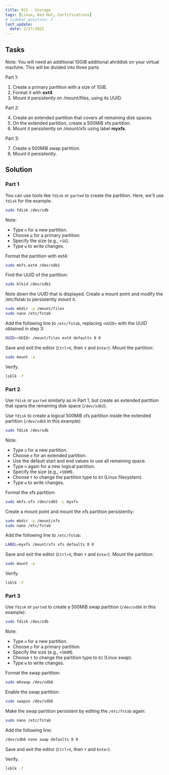 ```yaml
---
title: 015 - Storage
tags: [Linux, Red Hat, Certifications]
# sidebar_position: 1 
last_update:
  date: 2/27/2022
---
```



## Tasks

Note: You will need an additional 10GiB additional ahrddisk on your virtual machine. This will be divided into three parts

Part 1:

1. Create a primary partition with a size of 1GiB. 
2. Format it with **ext4**.
3. Mount it persistently on /mount/files, using its UUID.

Part 2:

4. Create an extended partition that covers all remaining disk spaces.
5. On the extended partition, create a 500MiB xfs partition.
6. Mount it persistently on /mount/xfs using label **myxfs**.

Part 3:

7. Create a 500MiB swap partition.
8. Mount it persistently.

## Solution 

### Part 1

You can use tools like `fdisk` or `parted` to create the partition. Here, we'll use `fdisk` for the example.

```sh
sudo fdisk /dev/sdb
```

Note: 

- Type `n` for a new partition.
- Choose `p` for a primary partition.
- Specify the size (e.g., `+1G`).
- Type `w` to write changes.

Format the partition with ext4:

```sh
sudo mkfs.ext4 /dev/sdb1
```

Find the UUID of the partition:

```sh
sudo blkid /dev/sdb1
```

Note down the UUID that is displayed.
Create a mount point and modify the /etc/fstab to persistently mount it.

```sh
sudo mkdir -p /mount/files
sudo nano /etc/fstab
```

Add the following line to `/etc/fstab`, replacing `<UUID>` with the UUID obtained in step 3:

```sh
UUID=<UUID> /mount/files ext4 defaults 0 0
```

Save and exit the editor (`Ctrl+X`, then `Y` and `Enter`). Mount the partition:

```sh
sudo mount -a
```

Verify.

```bash
lsblk -f 
```

### Part 2

Use `fdisk` or `parted` similarly as in Part 1, but create an extended partition that spans the remaining disk space (`/dev/sdb2`).

Use `fdisk` to create a logical 500MiB xfs partition inside the extended partition (`/dev/sdb5` in this example):

```sh
sudo fdisk /dev/sdb
```

Note: 

- Type `n` for a new partition.
- Choose `e` for an extended partition.
- Use the default start and end values to use all remaining space.
- Type `n` again for a new logical partition.
- Specify the size (e.g., `+500M`).
- Choose `t` to change the partition type to `83` (Linux filesystem).
- Type `w` to write changes.

Format the xfs partition:

```sh
sudo mkfs.xfs /dev/sdb5 -L myxfs
```

Create a mount point and mount the xfs partition persistently:

```sh
sudo mkdir -p /mount/xfs
sudo nano /etc/fstab
```

Add the following line to `/etc/fstab`:

```sh
LABEL=myxfs /mount/xfs xfs defaults 0 0
```

Save and exit the editor (`Ctrl+X`, then `Y` and `Enter`). Mount the partition:

```sh
sudo mount -a
```

Verify.

```bash
lsblk -f 
```



### Part 3

Use `fdisk` or `parted` to create a 500MiB swap partition (`/dev/sdb6` in this example):

```sh
sudo fdisk /dev/sdb
```

Note: 

- Type `n` for a new partition.
- Choose `p` for a primary partition.
- Specify the size (e.g., `+500M`).
- Choose `t` to change the partition type to `82` (Linux swap).
- Type `w` to write changes.

Format the swap partition:

```sh
sudo mkswap /dev/sdb6
```

Enable the swap partition:

```sh
sudo swapon /dev/sdb6
```

Make the swap partition persistent by editing the `/etc/fstab` again:

```sh
sudo nano /etc/fstab
```

Add the following line:

```sh
/dev/sdb6 none swap defaults 0 0
```

Save and exit the editor (`Ctrl+X`, then `Y` and `Enter`).

Verify.

```bash
lsblk -f 
```


